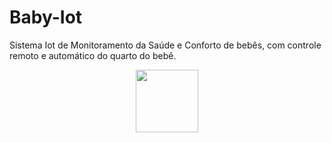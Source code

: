 # Baby-Iot

Sistema Iot de Monitoramento da Saúde e Conforto de bebês, com controle remoto e automático do quarto do bebê.

<div align="center">
<img src="https://user-images.githubusercontent.com/66453256/177552264-51a92664-a5d3-4e23-a97f-0f172c7dc3d8.png" width="100px" />
</div>
